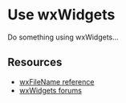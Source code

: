 # Use wxWidgets

Do something using wxWidgets...

## Resources

- [wxFileName reference](https://docs.wxwidgets.org/trunk/classwx_file_name.html)
- [wxWidgets forums](https://forums.wxwidgets.org/viewtopic.php?t=19583)
